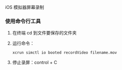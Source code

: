 iOS 模拟器屏幕录制

### 使用命令行工具

1. 在终端 cd 到文件要保存的文件夹

2. 运行命令：

   ```
   xcrun simctl io booted recordVideo filename.mov
   ```

3. 停止录屏：control + C

